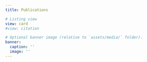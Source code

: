 ```yaml
---
title: Publications

# Listing view
view: card
#view: citation

# Optional banner image (relative to `assets/media/` folder).
banner:
  caption: ''
  image: ''
---
```

